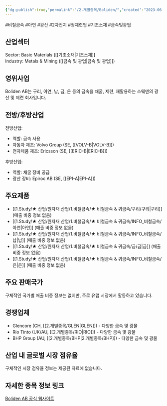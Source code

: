 ```yaml
---
{"dg-publish":true,"permalink":"/2.개별종목/Boliden/","created":"2023-06-04T17:05:22.920+09:00","updated":"2025-07-29T21:37:04.427+09:00"}
---
```


#비철금속 #아연 #광산 #2차전지 #정제련업 #기초소재 #금속및광업


## 산업섹터

Sector: Basic Materials ([[기초소재\|기초소재]]  
Industry: Metals & Mining ([[금속 및 광업\|금속 및 광업]])

## 영위사업

Boliden AB는 구리, 아연, 납, 금, 은 등의 금속을 채굴, 제련, 재활용하는 스웨덴의 광산 및 제련 회사입니다.

## 전방/후방산업

전방산업:

- 역할: 금속 사용
- 자동차 제조: Volvo Group (SE, [[VOLV-B\|VOLV-B]])
- 전자제품 제조: Ericsson (SE, [[ERIC-B\|ERIC-B]])

후방산업:

- 역할: 채굴 장비 공급
- 광산 장비: Epiroc AB (SE, [[EPI-A\|EPI-A]])

## 주요제품

- [[1.Study/★ 산업/원자재 산업/1.비철금속/★ 비철금속 & 귀금속/구리/구리\|구리]] (매출 비중 정보 없음)
- [[1.Study/★ 산업/원자재 산업/1.비철금속/★ 비철금속 & 귀금속/INFO_비철금속/아연\|아연]] (매출 비중 정보 없음)
- [[1.Study/★ 산업/원자재 산업/1.비철금속/★ 비철금속 & 귀금속/INFO_비철금속/납\|납]] (매출 비중 정보 없음)
- [[1.Study/★ 산업/원자재 산업/1.비철금속/★ 비철금속 & 귀금속/금/금\|금]] (매출 비중 정보 없음)
- [[1.Study/★ 산업/원자재 산업/1.비철금속/★ 비철금속 & 귀금속/INFO_비철금속/은\|은]] (매출 비중 정보 없음)

## 주요 판매국가

구체적인 국가별 매출 비중 정보는 없지만, 주로 유럽 시장에서 활동하고 있습니다.

## 경쟁업체

- Glencore (CH, [[2.개별종목/GLEN\|GLEN]]) - 다양한 금속 및 광물
- Rio Tinto (UK/AU, [[2.개별종목/RIO\|RIO]]) - 다양한 금속 및 광물
- BHP Group (AU, [[2.개별종목/BHP\|2.개별종목/BHP]]) - 다양한 금속 및 광물

## 산업 내 글로벌 시장 점유율

구체적인 시장 점유율 정보는 제공된 자료에 없습니다.

## 자세한 종목 정보 링크

[Boliden AB 공식 웹사이트](https://www.boliden.com/)